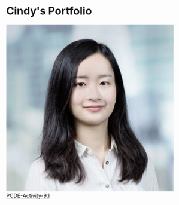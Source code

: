 <html>
    <h1> Cindy's Portfolio</h1>
    <img src="./1631503469408 copy.jpeg" />
    <div>
        <a href="https://github.com/cindylee0220/PCDE-Activity-9.1"> PCDE-Activity-9.1 </a>
    </div>
</html>
